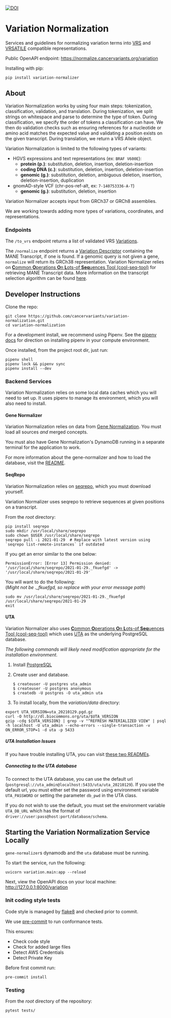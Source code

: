 [![DOI](https://zenodo.org/badge/DOI/10.5281/zenodo.5894937.svg)](https://doi.org/10.5281/zenodo.5894937)

# Variation Normalization

Services and guidelines for normalizing variation terms into [VRS](https://vrs.ga4gh.org/en/latest) and [VRSATILE](https://vrsatile.readthedocs.io/en/latest/) compatible representations.

Public OpenAPI endpoint: https://normalize.cancervariants.org/variation

Installing with pip:

```commandline
pip install variation-normalizer
```

## About
Variation Normalization works by using four main steps: tokenization, classification, validation, and translation. During tokenization, we split strings on whitespace and parse to determine the type of token. During classification, we specify the order of tokens a classification can have. We then do validation checks such as ensuring references for a nucleotide or amino acid matches the expected value and validating a position exists on the given transcript. During translation, we return a VRS Allele object.

Variation Normalization is limited to the following types of variants:
* HGVS expressions and text representations (ex: `BRAF V600E`):
  * **protein (p.)**: substitution, deletion, insertion, deletion-insertion
  * **coding DNA (c.)**: substitution, deletion, insertion, deletion-insertion
  * **genomic (g.)**: substitution, deletion, ambiguous deletion, insertion, deletion-insertion, duplication
* gnomAD-style VCF (chr-pos-ref-alt, ex: `7-140753336-A-T`)
  * **genomic (g.)**: substitution, deletion, insertion

Variation Normalizer accepts input from GRCh37 or GRCh8 assemblies.

We are working towards adding more types of variations, coordinates, and representations.

### Endpoints

The `/to_vrs` endpoint returns a list of validated VRS [Variations](https://vrs.ga4gh.org/en/1.2.0/terms_and_model.html#variation).

The `/normalize` endpoint returns a [Variation Descriptor](https://vrsatile.readthedocs.io/en/latest/value_object_descriptor/vod_index.html#variation-descriptor) containing the MANE Transcript, if one is found. If a genomic query is not given a gene, `normalize` will return its GRCh38 representation. Variation Normalizer relies on [**C**ommon **O**perations **O**n **L**ots-of **Seq**uences Tool (cool-seq-tool)](https://github.com/GenomicMedLab/cool-seq-tool) for retrieving MANE Transcript data. More information on the transcript selection algorithm can be found [here](https://github.com/GenomicMedLab/cool-seq-tool/blob/main/docs/TranscriptSelectionPriority.md).

## Developer Instructions

Clone the repo:
```
git clone https://github.com/cancervariants/variation-normalization.git
cd variation-normalization
```

For a development install, we recommend using Pipenv. See the
[pipenv docs](https://pipenv-fork.readthedocs.io/en/latest/#install-pipenv-today)
for direction on installing pipenv in your compute environment.

Once installed, from the project root dir, just run:

```commandline
pipenv shell
pipenv lock && pipenv sync
pipenv install --dev
```

### Backend Services

Variation Normalization relies on some local data caches which you will need to set up. It uses pipenv to manage its environment, which you will also need to install.

#### Gene Normalizer

Variation Normalization relies on data from [Gene Normalization](https://github.com/cancervariants/gene-normalization). You must load all sources _and_ merged concepts.

You must also have Gene Normalization's DynamoDB running in a separate terminal for the application to work.

For more information about the gene-normalizer and how to load the database, visit the [README](https://github.com/cancervariants/gene-normalization/blob/main/README.md).

#### SeqRepo
Variation Normalization relies on [seqrepo](https://github.com/biocommons/biocommons.seqrepo), which you must download yourself.

Variation Normalizer uses seqrepo to retrieve sequences at given positions on a transcript.

From the _root_ directory:
```
pip install seqrepo
sudo mkdir /usr/local/share/seqrepo
sudo chown $USER /usr/local/share/seqrepo
seqrepo pull -i 2021-01-29  # Replace with latest version using `seqrepo list-remote-instances` if outdated
```

If you get an error similar to the one below:
```
PermissionError: [Error 13] Permission denied: '/usr/local/share/seqrepo/2021-01-29._fkuefgd' -> '/usr/local/share/seqrepo/2021-01-29'
```

You will want to do the following:\
(*Might not be ._fkuefgd, so replace with your error message path*)
```console
sudo mv /usr/local/share/seqrepo/2021-01-29._fkuefgd /usr/local/share/seqrepo/2021-01-29
exit
```

#### UTA
Variation Normalizer also uses [**C**ommon **O**perations **O**n **L**ots-of **Seq**uences Tool (cool-seq-tool)](https://github.com/GenomicMedLab/cool-seq-tool) which uses [UTA](https://github.com/biocommons/uta) as the underlying PostgreSQL database.

_The following commands will likely need modification appropriate for the installation environment._
1. Install [PostgreSQL](https://www.postgresql.org/)
2. Create user and database.

    ```
    $ createuser -U postgres uta_admin
    $ createuser -U postgres anonymous
    $ createdb -U postgres -O uta_admin uta
    ```

3. To install locally, from the _variation/data_ directory:
```
export UTA_VERSION=uta_20210129.pgd.gz
curl -O http://dl.biocommons.org/uta/$UTA_VERSION
gzip -cdq ${UTA_VERSION} | grep -v "^REFRESH MATERIALIZED VIEW" | psql -h localhost -U uta_admin --echo-errors --single-transaction -v ON_ERROR_STOP=1 -d uta -p 5433
```

##### UTA Installation Issues
If you have trouble installing UTA, you can visit [these two READMEs](https://github.com/ga4gh/vrs-python/tree/main/docs/setup_help).

##### Connecting to the UTA database
To connect to the UTA database, you can use the default url (`postgresql://uta_admin@localhost:5433/uta/uta_20210129`). If you use the default url, you must either set the password using environment variable `UTA_PASSWORD` or setting the parameter `db_pwd` in the UTA class.

If you do not wish to use the default, you must set the environment variable `UTA_DB_URL` which has the format of `driver://user:pass@host:port/database/schema`.

## Starting the Variation Normalization Service Locally
`gene-normalizer`s dynamodb and the `uta` database must be running.

To start the service, run the following:

```commandline
uvicorn variation.main:app --reload
```

Next, view the OpenAPI docs on your local machine:
http://127.0.0.1:8000/variation

### Init coding style tests
Code style is managed by [flake8](https://github.com/PyCQA/flake8) and checked prior to commit.

We use [pre-commit](https://pre-commit.com/#usage) to run conformance tests.

This ensures:

* Check code style
* Check for added large files
* Detect AWS Credentials
* Detect Private Key

Before first commit run:

```
pre-commit install
```

### Testing
From the _root_ directory of the repository:
```
pytest tests/
```

